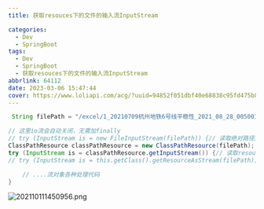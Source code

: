```yaml
---
title: 获取resouces下的文件的输入流InputStream

categories:
  - Dev
  - SpringBoot
tags:
  - Dev
  - SpringBoot
  - 获取resouces下的文件的输入流InputStream
abbrlink: 64112
date: 2023-03-06 15:47:44
cover: https://www.loliapi.com/acg/?uuid=94852f051dbf40e68838c95fd475b896
---
```


```java
 String filePath = "/excel/1_20210709杭州地铁6号线平稳性_2021_08_28_005001_5S.xlsx";

// 这里io流会自动关闭，无需加finally
// try (InputStream is = new FileInputStream(filePath)) {// 读取绝对路径文件
ClassPathResource classPathResource = new ClassPathResource(filePath);
try (InputStream is = classPathResource.getInputStream()) {// 读取resources下文件方式1（适用于静态)
// try (InputStream is = this.getClass().getResourceAsStream(filePath)) {// 读取相resources下文件方式2(不适用于静态)

    // ....流对象各种处理代码
}
```

![202110111450956.png](https://s2.loli.net/2023/03/08/qkzm7cD9hfsMKwE.png)